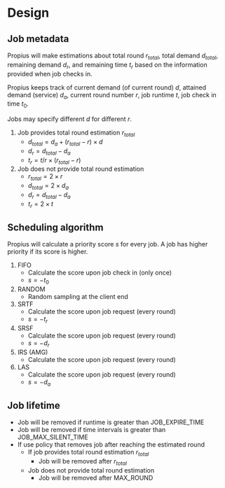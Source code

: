 # Design


## Job metadata
Propius will make estimations about total round $r_{total}$, total demand $d_{total}$, remaining demand $d_r$, and remaining time $t_r$ based on the information provided when job checks in.

Propius keeps track of current demand (of current round) $d$, attained demand (service) $d_a$, current round number $r$, job runtime $t$, job check in time $t_0$.

Jobs may specify different $d$ for different $r$.
1. Job provides total round estimation $r_{total}$
    - $d_{total} = d_a + (r_{total} - r) \times d$
    - $d_r = d_{total} - d_a$
    - $t_r = t / r \times (r_{total} - r)$
2. Job does not provide total round estimation
    - $r_{total} = 2 \times r$
    - $d_{total} = 2 \times d_a$
    - $d_r = d_{total} - d_a$
    - $t_r = 2 \times t$

## Scheduling algorithm
Propius will calculate a priority score $s$ for every job. A job has higher priority if its score is higher.
1. FIFO
    - Calculate the score upon job check in (only once)
    - $s = -t_0$
2. RANDOM
    - Random sampling at the client end
3. SRTF
    - Calculate the score upon job request (every round)
    - $s = -t_r$
4. SRSF
    - Calculate the score upon job request (every round)
    - $s = -d_r$
5. IRS (AMG)
    - Calculate the score upon job request (every round)
6. LAS
    - Calculate the score upon job request (every round)
    - $s = -d_a$

## Job lifetime
- Job will be removed if runtime is greater than JOB_EXPIRE_TIME
- Job will be removed if time intervals is greater than JOB_MAX_SILENT_TIME
- If use policy that removes job after reaching the estimated round
    - If job provides total round estimation $r_{total}$
        - Job will be removed after $r_{total}$ 
    - Job does not provide total round estimation
        - Job will be removed after MAX_ROUND